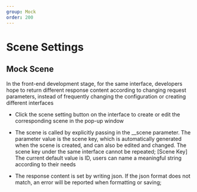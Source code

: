 ```yaml
---
group: Mock
order: 200
---
```


# Scene Settings

## Mock Scene
In the front-end development stage, for the same interface, developers hope to return different response content according to changing request parameters, instead of frequently changing the configuration or creating different interfaces

- Click the scene setting button on the interface to create or edit the corresponding scene in the pop-up window
<code src="./mock/component/button.tsx" inline=true></code>

- The scene is called by explicitly passing in the __scene parameter. The parameter value is the scene key, which is automatically generated when the scene is created, and can also be edited and changed. The scene key under the same interface cannot be repeated; [Scene Key] The current default value is ID, users can name a meaningful string according to their needs
<code src="./mock/component/create.tsx" inline=true></code>
<code src="./mock/component/scene_key.tsx" inline=true></code>

- The response content is set by writing json. If the json format does not match, an error will be reported when formatting or saving;

<code src="./mock/component/json.tsx" inline=true></code>
<code src="./mock/component/data.tsx" inline=true></code>